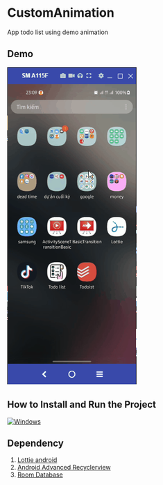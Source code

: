 # CustomAnimation

App todo list using demo animation

## Demo

<img src='./app/src/main/res/raw/todo_list_demo.gif'/>

## How to Install and Run the Project

[![Windows](https://svgshare.com/i/ZhY.svg)](https://svgshare.com/i/ZhY.svg)

## Dependency

1. <a href='https://github.com/airbnb/lottie-android'>Lottie android</a>
2. <a href='https://github.com/h6ah4i/android-advancedrecyclerview'>Android Advanced Recyclerview</a>
3. <a href='https://developer.android.com/jetpack/androidx/releases/room'>Room Database</a>
